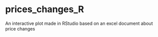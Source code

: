 # prices_changes_R
An interactive plot made in RStudio based on an excel document about price changes

